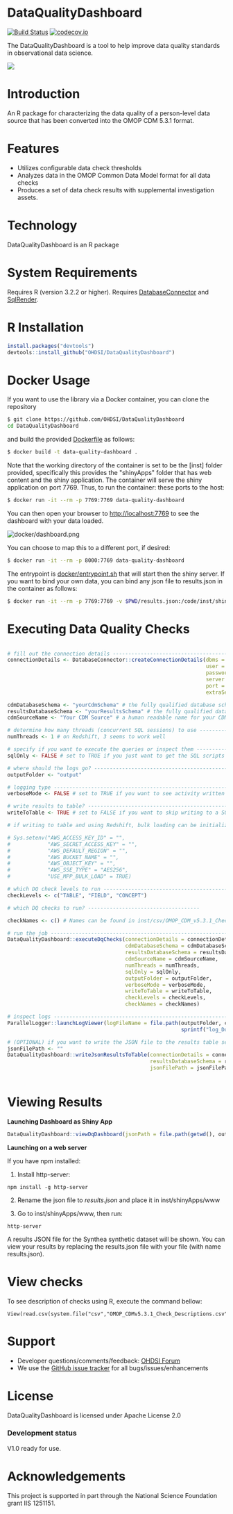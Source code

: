 DataQualityDashboard
====================

[![Build Status](https://travis-ci.org/OHDSI/DataQualityDashboard.svg?branch=master)](https://travis-ci.org/OHDSI/DataQualityDashboard)
[![codecov.io](https://codecov.io/github/OHDSI/DataQualityDashboard/coverage.svg?branch=master)](https://codecov.io/github/OHDSI/DataQualityDashboard?branch=master)


The DataQualityDashboard is a tool to help improve data quality standards in observational data science.

<img src="https://github.com/OHDSI/DataQualityDashboard/raw/master/extras/dqDashboardScreenshot.png"/>

Introduction
============
An R package for characterizing the data quality of a person-level data source that has been converted into the OMOP CDM 5.3.1 format.

Features
========
- Utilizes configurable data check thresholds
- Analyzes data in the OMOP Common Data Model format for all data checks
- Produces a set of data check results with supplemental investigation assets.


Technology
==========
DataQualityDashboard is an R package 

System Requirements
===================
Requires R (version 3.2.2 or higher). Requires [DatabaseConnector](https://github.com/OHDSI/DatabaseConnector) and [SqlRender](https://github.com/OHDSI/SqlRender).

R Installation
===============

```r
install.packages("devtools")
devtools::install_github("OHDSI/DataQualityDashboard")
```

Docker Usage
============

If you want to use the library via a Docker container, you can clone the repository

```bash
$ git clone https://github.com/OHDSI/DataQualityDashboard
cd DataQualityDashboard
```

and build the provided [Dockerfile](Dockerfile) as follows:

```bash
$ docker build -t data-quality-dashboard .
```

Note that the working directory of the container is set to be the [inst]
folder provided, specifically this provides the "shinyApps" folder that
has web content and the shiny application. The container will
serve the shiny application on port 7769. Thus, to run the container:
these ports to the host:

```bash
$ docker run -it --rm -p 7769:7769 data-quality-dashboard
```

You can then open your browser to [http://localhost:7769](http://localhost:7769)
to see the dashboard with your data loaded.

![docker/dashboard.png](docker/dashboard.png)

You can choose to map this to a different port, if desired:


```bash
$ docker run -it --rm -p 8000:7769 data-quality-dashboard
```

The entrypoint is [docker/entrypoint.sh](docker/entrypoint.sh) that will
start then the shiny server. If you want to bind your own data, you can bind any json file to results.json in the container as follows:

```bash
$ docker run -it --rm -p 7769:7769 -v $PWD/results.json:/code/inst/shinyApps/results.json data-quality-dashboard
```


Executing Data Quality Checks
==============================
```r

# fill out the connection details -----------------------------------------------------------------------
connectionDetails <- DatabaseConnector::createConnectionDetails(dbms = "", 
                                                                user = "", 
                                                                password = "", 
                                                                server = "", 
                                                                port = "", 
                                                                extraSettings = "")

cdmDatabaseSchema <- "yourCdmSchema" # the fully qualified database schema name of the CDM
resultsDatabaseSchema <- "yourResultsSchema" # the fully qualified database schema name of the results schema (that you can write to)
cdmSourceName <- "Your CDM Source" # a human readable name for your CDM source

# determine how many threads (concurrent SQL sessions) to use ----------------------------------------
numThreads <- 1 # on Redshift, 3 seems to work well

# specify if you want to execute the queries or inspect them ------------------------------------------
sqlOnly <- FALSE # set to TRUE if you just want to get the SQL scripts and not actually run the queries

# where should the logs go? -------------------------------------------------------------------------
outputFolder <- "output"

# logging type -------------------------------------------------------------------------------------
verboseMode <- FALSE # set to TRUE if you want to see activity written to the console

# write results to table? ------------------------------------------------------------------------------
writeToTable <- TRUE # set to FALSE if you want to skip writing to a SQL table in the results schema

# if writing to table and using Redshift, bulk loading can be initialized -------------------------------

# Sys.setenv("AWS_ACCESS_KEY_ID" = "",
#            "AWS_SECRET_ACCESS_KEY" = "",
#            "AWS_DEFAULT_REGION" = "",
#            "AWS_BUCKET_NAME" = "",
#            "AWS_OBJECT_KEY" = "",
#            "AWS_SSE_TYPE" = "AES256",
#            "USE_MPP_BULK_LOAD" = TRUE)

# which DQ check levels to run -------------------------------------------------------------------
checkLevels <- c("TABLE", "FIELD", "CONCEPT")

# which DQ checks to run? ------------------------------------

checkNames <- c() # Names can be found in inst/csv/OMOP_CDM_v5.3.1_Check_Desciptions.csv

# run the job --------------------------------------------------------------------------------------
DataQualityDashboard::executeDqChecks(connectionDetails = connectionDetails, 
                                      cdmDatabaseSchema = cdmDatabaseSchema, 
                                      resultsDatabaseSchema = resultsDatabaseSchema,
                                      cdmSourceName = cdmSourceName, 
                                      numThreads = numThreads,
                                      sqlOnly = sqlOnly, 
                                      outputFolder = outputFolder, 
                                      verboseMode = verboseMode,
                                      writeToTable = writeToTable,
                                      checkLevels = checkLevels,
                                      checkNames = checkNames)

# inspect logs ----------------------------------------------------------------------------
ParallelLogger::launchLogViewer(logFileName = file.path(outputFolder, cdmSourceName, 
                                                        sprintf("log_DqDashboard_%s.txt", cdmSourceName)))

# (OPTIONAL) if you want to write the JSON file to the results table separately -----------------------------
jsonFilePath <- ""
DataQualityDashboard::writeJsonResultsToTable(connectionDetails = connectionDetails, 
                                              resultsDatabaseSchema = resultsDatabaseSchema, 
                                              jsonFilePath = jsonFilePath)
                                              

```

Viewing Results
================

**Launching Dashboard as Shiny App**

```r
DataQualityDashboard::viewDqDashboard(jsonPath = file.path(getwd(), outputFolder, cdmSourceName, sprintf("results_%s.json", cdmSourceName)))
```

**Launching on a web server**

If you have npm installed:

1. Install http-server:

```
npm install -g http-server
```

2. Rename the json file to *results.json* and place it in inst/shinyApps/www

3. Go to inst/shinyApps/www, then run:

```
http-server
```

A results JSON file for the Synthea synthetic dataset will be shown. You can view your results by replacing the results.json file with your file (with name results.json).



View checks
===========
To see description of checks using R, execute the command bellow:
```
View(read.csv(system.file("csv","OMOP_CDMv5.3.1_Check_Descriptions.csv",package="DataQualityDashboard"),as.is=T))
```


Support
=======

* Developer questions/comments/feedback: <a href="http://forums.ohdsi.org/c/developers">OHDSI Forum</a>
* We use the <a href="https://github.com/OHDSI/DataQualityDashboard/issues">GitHub issue tracker</a> for all bugs/issues/enhancements 
 
License
=======
DataQualityDashboard is licensed under Apache License 2.0

### Development status

V1.0 ready for use. 

# Acknowledgements

This project is supported in part through the National Science Foundation grant IIS 1251151.
